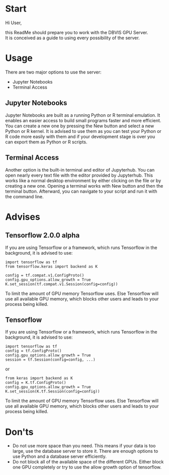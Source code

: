# Start

Hi User,

this ReadMe should prepare you to work with the DBVIS GPU Server.  
It is conceived as a guide to using every possibility of the server.

# Usage

There are two major options to use the server:
 - Jupyter Notebooks
 - Terminal Access

## Jupyter Notebooks

Jupyter Notebooks are built as a running Python or R terminal emulation.
It enables an easier access to build small programs faster and more efficient.
You can create a new one by pressing the New button and select a new Python or R kernel.
It is advised to use them as you can test your Python or R code more easily with them and if your development stage is over you can export them as Python or R scripts.

## Terminal Access

Another option is the built-in terminal and editor of Jupyterhub.
You can open nearly every text file with the editor provided by Jupyterhub. This works like a normal desktop environment by either clicking on the file or by creating a new one.
Opening a terminal works with New button and then the terminal button.
Afterward, you can navigate to your script and run it with the command line.

# Advises

## Tensorflow 2.0.0 alpha

If you are using Tensorflow or a framework, which runs Tensorflow in the background, it is advised to use:
```
import tensorflow as tf
from tensorflow.keras import backend as K

config = tf.compat.v1.ConfigProto()
config.gpu_options.allow_growth = True
K.set_session(tf.compat.v1.Session(config=config))
```
To limit the amount of GPU memory Tensorflow uses.
Else Tensorflow will use all available GPU memory, which blocks other users and leads to your process being killed.

## Tensorflow

If you are using Tensorflow or a framework, which runs Tensorflow in the background, it is advised to use:
```
import tensorflow as tf
config = tf.ConfigProto()
config.gpu_options.allow_growth = True
session = tf.Session(config=config, ...)
```
or
```
from keras import backend as K
config = K.tf.ConfigProto()
config.gpu_options.allow_growth = True
K.set_session(K.tf.Session(config=config))
```
To limit the amount of GPU memory Tensorflow uses.
Else Tensorflow will use all available GPU memory, which blocks other users and leads to your process being killed.


# Don'ts

- Do not use more space than you need. This means if your data is too large, use the database server to store it. There are enough options to use Python and a database server efficiently.
- Do not block all of the available space of the different GPUs. Either block one GPU completely or try to use the allow growth option of tensorflow.

